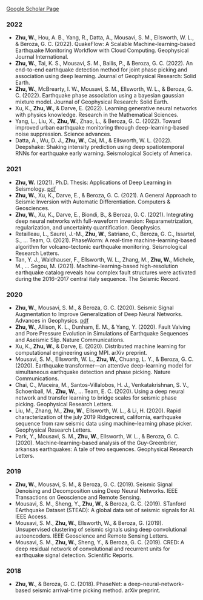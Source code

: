 [Google Scholar Page](https://scholar.google.com/citations?user=ApsNeMkAAAAJ&hl=en)

### 2022
- **Zhu, W.**, Hou, A. B., Yang, R., Datta, A., Mousavi, S. M., Ellsworth, W. L., & Beroza, G. C. (2022). QuakeFlow: A Scalable Machine-learning-based Earthquake Monitoring Workflow with Cloud Computing. Geophysical Journal International.
- **Zhu, W.**, Tai, K. S., Mousavi, S. M., Bailis, P., & Beroza, G. C. (2022). An end-to-end earthquake detection method for joint phase picking and association using deep learning. Journal of Geophysical Research: Solid Earth.
- **Zhu, W.**, McBrearty, I. W., Mousavi, S. M., Ellsworth, W. L., & Beroza, G. C. (2022). Earthquake phase association using a bayesian gaussian mixture model. Journal of Geophysical Research: Solid Earth.
- Xu, K., **Zhu, W.**, & Darve, E. (2022). Learning generative neural networks with physics knowledge. Research in the Mathematical Sciences.
- Yang, L., Liu, X., **Zhu, W.**, Zhao, L., & Beroza, G. C. (2022). Toward improved urban earthquake monitoring through deep-learning-based noise suppression. Science advances.
- Datta, A., Wu, D. J., **Zhu, W.**, Cai, M., & Ellsworth, W. L. (2022). Deepshake: Shaking intensity prediction using deep spatiotemporal RNNs for earthquake early warning. Seismological Society of America.

### 2021
- **Zhu, W.** (2021). Ph.D. Thesis: Applications of Deep Learning in Seismology. [pdf](https://1drv.ms/b/s!AuyqwNjN-DpngQ4_BfvUR67NjRFk?e=UjDwT2)
- **Zhu, W.**, Xu, K., Darve, E., & Beroza, G. C. (2021). A General Approach to Seismic Inversion with Automatic Differentiation. Computers & Geosciences.
- **Zhu, W.**, Xu, K., Darve, E., Biondi, B., & Beroza, G. C. (2021). Integrating deep neural networks with full-waveform inversion: Reparametrization, regularization, and uncertainty quantification. Geophysics.
- Retailleau, L., Saurel, J.-M., **Zhu, W.**, Satriano, C., Beroza, G. C., Issartel, S., ... Team, O. (2021). PhaseWorm: A real-time machine-learning-based algorithm for volcano-tectonic earthquake monitoring. Seismological Research Letters.
- Tan, Y. J., Waldhauser, F., Ellsworth, W. L., Zhang, M., **Zhu, W.**, Michele, M., ... Segou, M. (2021). Machine-learning-based high-resolution earthquake catalog reveals how complex fault structures were activated during the 2016–2017 central italy sequence. The Seismic Record.

### 2020
- **Zhu, W.**, Mousavi, S. M., & Beroza, G. C. (2020). Seismic Signal Augmentation to Improve Generalization of Deep Neural Networks. Advances in Geophysics. [pdf](https://1drv.ms/b/s!AuyqwNjN-DpngQ0KqNGC3Ylxk9tV?e=j2uXLg)
- **Zhu, W.**, Allison, K. L., Dunham, E. M., & Yang, Y. (2020). Fault Valving and Pore Pressure Evolution in Simulations of Earthquake Sequences and Aseismic Slip. Nature Communications.
- Xu, K., **Zhu, W.**, & Darve, E. (2020). Distributed machine learning for computational engineering using MPI. arXiv preprint.
- Mousavi, S. M., Ellsworth, W. L., **Zhu, W.**, Chuang, L. Y., & Beroza, G. C. (2020). Earthquake transformer—an attentive deep-learning model for simultaneous earthquake detection and phase picking. Nature Communications.
- Chai, C., Maceira, M., Santos-Villalobos, H. J., Venkatakrishnan, S. V., Schoenball, M., **Zhu, W.**, ... Team, E. C. (2020). Using a deep neural network and transfer learning to bridge scales for seismic phase picking. Geophysical Research Letters.
- Liu, M., Zhang, M., **Zhu, W.**, Ellsworth, W. L., & Li, H. (2020). Rapid characterization of the july 2019 Ridgecrest, california, earthquake sequence from raw seismic data using machine-learning phase picker. Geophysical Research Letters.
- Park, Y., Mousavi, S. M., **Zhu, W.**, Ellsworth, W. L., & Beroza, G. C. (2020). Machine-learning-based analysis of the Guy-Greenbrier, arkansas earthquakes: A tale of two sequences. Geophysical Research Letters.

### 2019
- **Zhu, W.**, Mousavi, S. M., & Beroza, G. C. (2019). Seismic Signal Denoising and Decomposition using Deep Neural Networks. IEEE Transactions on Geoscience and Remote Sensing.
- Mousavi, S. M., Sheng, Y., **Zhu, W.**, & Beroza, G. C. (2019). STanford EArthquake Dataset (STEAD): A global data set of seismic signals for AI. IEEE Access.
- Mousavi, S. M., **Zhu, W.**, Ellsworth, W., & Beroza, G. (2019). Unsupervised clustering of seismic signals using deep convolutional autoencoders. IEEE Geoscience and Remote Sensing Letters.
- Mousavi, S. M., **Zhu, W.**, Sheng, Y., & Beroza, G. C. (2019). CRED: A deep residual network of convolutional and recurrent units for earthquake signal detection. Scientific Reports.

### 2018
- **Zhu, W.**, & Beroza, G. C. (2018). PhaseNet: a deep-neural-network-based seismic arrival-time picking method. arXiv preprint.

